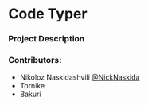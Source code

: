 # Code Typer

### Project Description


### Contributors:
- Nikoloz Naskidashvili [@NickNaskida](https://github.com/NickNaskida)
- Tornike
- Bakuri